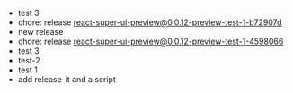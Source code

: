 - test 3
- chore: release react-super-ui-preview@0.0.12-preview-test-1-b72907d
- new release
- chore: release react-super-ui-preview@0.0.12-preview-test-1-4598066
- test 3
- test-2
- test 1
- add release-it and a script